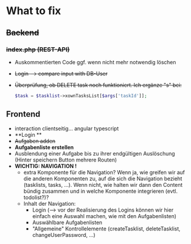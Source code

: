 # What to fix



## ~~Backend~~

### ~~index.php (REST-API)~~

- Auskommentierten Code ggf. wenn nicht mehr notwendig löschen

- ~~Login --> compare input with DB-User~~

- ~~Überprüfung, ob DELETE task noch funktioniert. Ich ergänze "s" bei:~~

  ```php
  $task = $tasklist->xownTasksList[$args['taskId']];
  ```






## Frontend 

- interaction clientseitig... 
angular typescript
- **Login **
- ~~Aufgaben adden~~
- **Aufgabenliste erstellen**
- Ausblendung einer Aufgabe bis zu ihrer endgültigen Auslöschung (Hinter speichern Button mehrere Routen)
- **WICHTIG: NAVIGATION !**
  - extra Komponente für die Navigation? Wenn ja, wie greifen wir auf die anderen Komponenten zu, auf die sich die Navigation bezieht (tasklists, tasks, ...). Wenn nicht, wie halten wir dann den Content bündig zusammen und in welche Komponente integrieren (evtl. todolist?)?
  - Inhalt der Navigation:
    - Login (--> vor der Realisierung des Logins können wir hier einfach eine Auswahl machen, wie mit den Aufgabenlisten)
    - Auswählbare Aufgabenlisten
    - "Allgemeine" Kontrollelemente (createTasklist, deleteTasklist, changeUserPassword, ...)